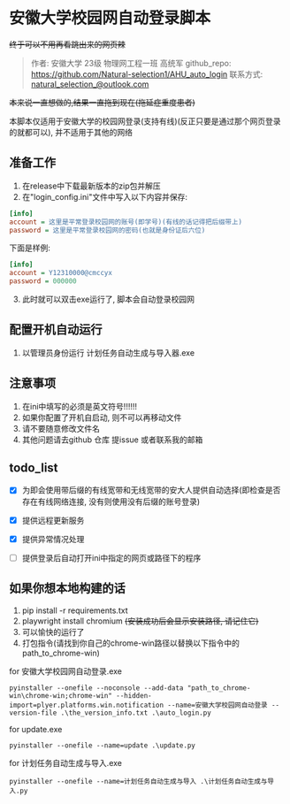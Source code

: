 # 安徽大学校园网自动登录脚本

~~终于可以不用再看跳出来的网页辣~~

> 作者: 安徽大学 23级 物理网工程一班 高统军
> github_repo: https://github.com/Natural-selection1/AHU_auto_login
> 联系方式: natural_selection_@outlook.com

~~本来说一直想做的,结果一直拖到现在(拖延症重度患者)~~

本脚本仅适用于安徽大学的校园网登录(支持有线)(反正只要是通过那个网页登录的就都可以), 并不适用于其他的网络

## 准备工作

1. 在release中下载最新版本的zip包并解压
2. 在"login_config.ini"文件中写入以下内容并保存:

```ini
[info]
account = 这里是平常登录校园网的账号(即学号)(有线的话记得把后缀带上)
password = 这里是平常登录校园网的密码(也就是身份证后六位)
```

下面是样例:

```ini
[info]
account = Y12310000@cmccyx
password = 000000
```

3. 此时就可以双击exe运行了, 脚本会自动登录校园网


## 配置开机自动运行

1. 以管理员身份运行 计划任务自动生成与导入器.exe

## 注意事项

1. 在ini中填写的必须是英文符号!!!!!!
2. 如果你配置了开机自启动, 则不可以再移动文件
3. 请不要随意修改文件名
4. 其他问题请去github 仓库 提issue 或者联系我的邮箱


## todo_list

- [x] 为即会使用带后缀的有线宽带和无线宽带的安大人提供自动选择(即检查是否存在有线网络连接, 没有则使用没有后缀的账号登录)
- [x] 提供远程更新服务
- [x] 提供异常情况处理
- [ ] 提供登录后自动打开ini中指定的网页或路径下的程序


## 如果你想本地构建的话
1. pip install -r requirements.txt
2. playwright install chromium ~~(安装成功后会显示安装路径, 请记住它)~~
3. 可以愉快的运行了
4. 打包指令(请找到你自己的chrome-win路径以替换以下指令中的path_to_chrome-win)

for 安徽大学校园网自动登录.exe
```shell
pyinstaller --onefile --noconsole --add-data "path_to_chrome-win\chrome-win;chrome-win" --hidden-import=plyer.platforms.win.notification --name=安徽大学校园网自动登录 --version-file .\the_version_info.txt .\auto_login.py
```
for update.exe
```shell
pyinstaller --onefile --name=update .\update.py
```
for 计划任务自动生成与导入.exe
```shell
pyinstaller --onefile --name=计划任务自动生成与导入 .\计划任务自动生成与导入.py
```
